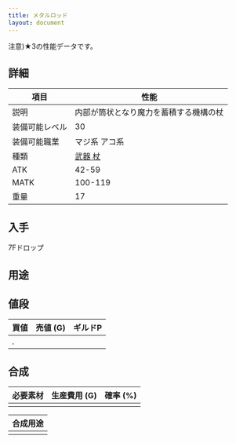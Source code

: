 ```yaml
---
title: メタルロッド
layout: document
---
```

注意)★3の性能データです。

## 詳細

|項目|性能|
|---|---|
|説明|内部が筒状となり魔力を蓄積する機構の杖|
|装備可能レベル|30|
|装備可能職業|マジ系 アコ系|
|種類|[武器 杖](武器(杖))|
|ATK|42-59|
|MATK|100-119|
|重量|17|

## 入手

7Fドロップ

## 用途


## 値段

|買値|売値 (G)|ギルドP|
|---|---|---|
|.|||

## 合成

|必要素材|生産費用 (G)|確率 (%)|
|---|---|---|
||||

|合成用途|
|---|
||
